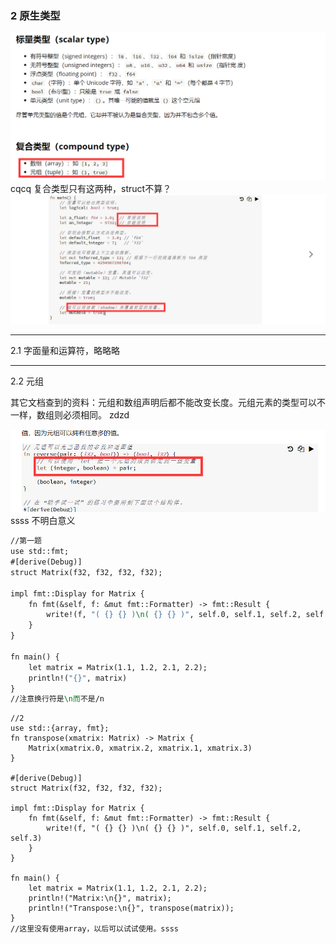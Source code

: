 ### 2 原生类型
![](images/2021-07-11-02-43-01.png)
cqcq 复合类型只有这两种，struct不算？
![](images/2021-07-11-17-33-44.png)
***

2.1 字面量和运算符，略略略
***

2.2 元组

其它文档查到的资料：元组和数组声明后都不能改变长度。元组元素的类型可以不一样，数组则必须相同。 zdzd

![](images/2021-07-11-17-46-51.png)
ssss 不明白意义
```1
//第一题
use std::fmt;
#[derive(Debug)]
struct Matrix(f32, f32, f32, f32);

impl fmt::Display for Matrix {
    fn fmt(&self, f: &mut fmt::Formatter) -> fmt::Result {
        write!(f, "( {} {} )\n( {} {} )", self.0, self.1, self.2, self.3)  //mark
    }
}

fn main() {
    let matrix = Matrix(1.1, 1.2, 2.1, 2.2);
    println!("{}", matrix)
}
//注意换行符是\n而不是/n
```
```
//2
use std::{array, fmt};
fn transpose(xmatrix: Matrix) -> Matrix {
    Matrix(xmatrix.0, xmatrix.2, xmatrix.1, xmatrix.3)
}

#[derive(Debug)]
struct Matrix(f32, f32, f32, f32);

impl fmt::Display for Matrix {
    fn fmt(&self, f: &mut fmt::Formatter) -> fmt::Result {
        write!(f, "( {} {} )\n( {} {} )", self.0, self.1, self.2, self.3)
    }
}

fn main() {
    let matrix = Matrix(1.1, 1.2, 2.1, 2.2);
    println!("Matrix:\n{}", matrix);
    println!("Transpose:\n{}", transpose(matrix));
}
//这里没有使用array，以后可以试试使用。ssss
```


